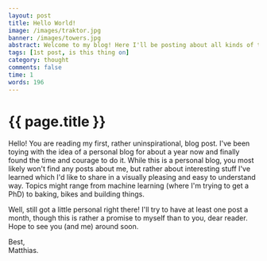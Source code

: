 ```yaml
---
layout: post
title: Hello World!
image: /images/traktor.jpg
banner: /images/towers.jpg
abstract: Welcome to my blog! Here I'll be posting about all kinds of topics that interest me like biking, hiking, baking and building. And MACHINE LEARNING! There is probably not much here yet, but I promise there will be soon :)
tags: [1st post, is this thing on]
category: thought
comments: false
time: 1
words: 196
---
```


# {{ page.title }}

Hello! You are reading my first, rather uninspirational, blog post. I've been toying with the idea of a personal blog for about a year now and finally found the time and courage to do it. While this is a personal blog, you most likely won't find any posts about me, but rather about interesting stuff I've learned which I'd like to share in a visually pleasing and easy to understand way. Topics might range from machine learning (where I'm trying to get a PhD) to baking, bikes and building things.

Well, still got a little personal right there! I'll try to have at least one post a month, though this is rather a promise to myself than to you, dear reader. Hope to see you (and me) around soon.

Best,<br>
Matthias.
